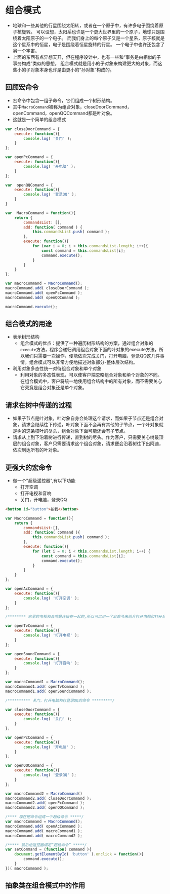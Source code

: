 # 组合模式
- 地球和一些其他的行星围绕太阳转，或者在一个原子中，有许多电子围绕着原子核旋转。
可以设想，太阳系也许是一个更大世界里的一个原子，地球只是围绕着太阳原子的一个电子。
而我们身上的每个原子又是一个星系，原子核就是这个星系中的恒星，电子是围绕着恒星旋转的行星。
一个电子中也许还包含了另一个宇宙。
- 上面的东西有点异想天开，但在程序设计中，也有一些和“事务是由相似的子事务构成”类似的思想。
组合模式就是用小的子对象来构建更大的对象，而这些小的子对象本身也许是由更小的“孙对象”构成的。

## 回顾宏命令
- 宏命令中包含一组子命令，它们组成一个树形结构。
- 其中`MacroCommand`被称为组合对象，closeDoorCommand，openCommand，openQQCommand都是叶对象。
- 这就是一个简单的组合模式

```javaScript
var closeDoorCommand = {
    execute: function(){
        console.log( '关门' );
    }
};

var openPcCommand = {
    execute: function(){
        console.log( '开电脑' );
    }
};

var  openQQComand = {
    execute: function(){
        console.log( '登录QQ' );
    }
}

var  MacroCommand = function(){
    return {
        commandsList: [],
        add: function( command ) {
            this.commandsList.push( command );
        },
        execute: function(){
            for (var i = 0; i < this.commandsList.length; i++){
                const command = this.commandsList[i];
                command.execute();
            }
        }
    }
};

var macroCommand = MacroCommand();
macroCommand.add( closeDoorCommand );
macroCommand.add( openPcCommand );
macroCommand.add( openQQComand );

macroCommand.execute();
```

## 组合模式的用途
- 表示树形结构
    + 组合模式的优点：提供了一种遍历树形结构的方案，通过组合对象的`execute`方法，程序会递归调用组合对象下面的叶对象的execute方法，所以我们只需要一次操作，便能依次完成关门，打开电脑，登录QQ这几件事情。组合模式可以非常方便地描述对象部分-整体层次结构。
- 利用对象多态性统一对待组合对象和单个对象
    + 利用对象的多态性表现，可以使客户端忽略组合对象和单个对象的不同。在组合模式中，客户将统一地使用组合结构中的所有对象，而不需要关心它究竟是组合对象还是单个对象。

## 请求在树中传递的过程
- 如果子节点是叶对象，叶对象自身会处理这个请求，而如果子节点还是组合对象，请求会继续往下传递，叶对象下面不会再有其他的子节点，一个叶对象就是树的这条枝叶的尽头，组合对象下面可能还会有子节点。
- 请求从上到下沿着树进行传递，直到树的尽头。作为客户，只需要关心树最顶层的组合对象，客户只需要请求这个组合对象，请求便会沿着树往下出阿迪，依次到达所有的叶对象。

## 更强大的宏命令
- 做一个"超级遥控器",有以下功能
    + 打开空调
    + 打开电视和音响
    + 关门，开电脑，登录QQ

```html
<button id="button">按我</button>
```

```javaScript
var MacroCommand = function(){
    return {
        commandsList:[],
        add: function( command ){
            this.commandsList.push( command );
        },
        execute: function(){
            for (let i = 0; i < this.commandsList.length; i++) {
                const command = this.commandsList[i];
                command.execute();
            }
        }
    }
};

var openAcCommand = {
    execute: function(){
        console.log( '打开空调' );
    }
};

/******** 家里的电视和音响是连接在一起的,所以可以用一个宏命令来组合打开电视和打开音响的命令 ********/

var openTvCommand = {
    execute: function(){
        console.log( '打开电视' );
    }
};

var openSoundCommand = {
    execute: function(){
        console.log( '打开音响' );
    }
};

var macroCommand1 = MacroCommand();
macroCommand1.add( openTvCommand );
macroCommand1.add( openSoundCommand );

/********** 关门，打开电脑和打登录QQ的命令 *********/

var closeDoorCommand = {
    execute: function(){
        console.log( '关门' );
    }
};

var openPcCommand = {
    execute: function(){
        console.log( '开电脑' );
    }
};

var openQQCommand = {
    execute: function(){
        console.log( '登录QQ' );
    }
};

var macroCommand2 = MacroCommand()
macroCommand2.add( closeDoorCommand );
macroCommand2.add( openPcCommand );
macroCommand2.add( openQQCommand );

/**** 现在把命令组成一个超级命令 *****/
var macroCommand = MacroCommand();
macroCommand.add( openAcCommand );
macroCommand.add( macroCommand1 );
macroCommand.add( macroCommand2 );

/***** 最后给遥控器绑定“超级命令” *****/
var setCommand = (function( command ){
    document.getElementById( 'button' ).onclick = function(){
        command.execute();
    }
})( macroCommand );
```

## 抽象类在组合模式中的作用